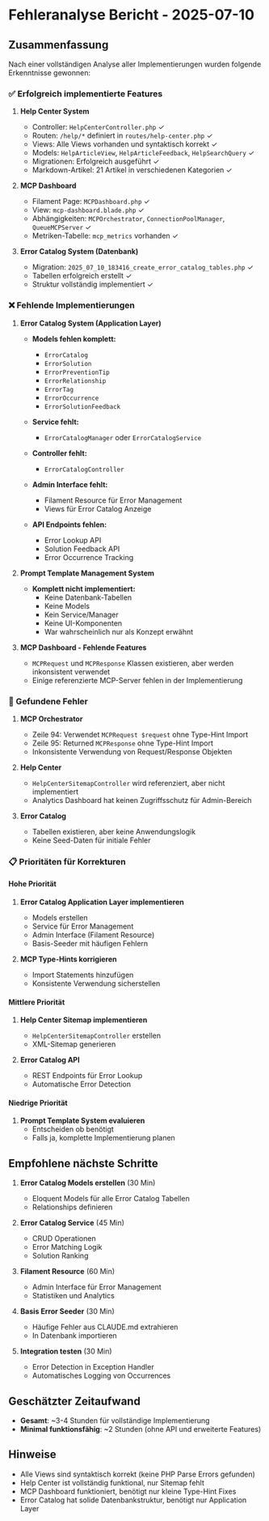 # Fehleranalyse Bericht - 2025-07-10

## Zusammenfassung

Nach einer vollständigen Analyse aller Implementierungen wurden folgende Erkenntnisse gewonnen:

### ✅ Erfolgreich implementierte Features

1. **Help Center System**
   - Controller: `HelpCenterController.php` ✓
   - Routen: `/help/*` definiert in `routes/help-center.php` ✓
   - Views: Alle Views vorhanden und syntaktisch korrekt ✓
   - Models: `HelpArticleView`, `HelpArticleFeedback`, `HelpSearchQuery` ✓
   - Migrationen: Erfolgreich ausgeführt ✓
   - Markdown-Artikel: 21 Artikel in verschiedenen Kategorien ✓

2. **MCP Dashboard**
   - Filament Page: `MCPDashboard.php` ✓
   - View: `mcp-dashboard.blade.php` ✓
   - Abhängigkeiten: `MCPOrchestrator`, `ConnectionPoolManager`, `QueueMCPServer` ✓
   - Metriken-Tabelle: `mcp_metrics` vorhanden ✓

3. **Error Catalog System (Datenbank)**
   - Migration: `2025_07_10_183416_create_error_catalog_tables.php` ✓
   - Tabellen erfolgreich erstellt ✓
   - Struktur vollständig implementiert ✓

### ❌ Fehlende Implementierungen

1. **Error Catalog System (Application Layer)**
   - **Models fehlen komplett:**
     - `ErrorCatalog`
     - `ErrorSolution`
     - `ErrorPreventionTip`
     - `ErrorRelationship`
     - `ErrorTag`
     - `ErrorOccurrence`
     - `ErrorSolutionFeedback`
   
   - **Service fehlt:**
     - `ErrorCatalogManager` oder `ErrorCatalogService`
   
   - **Controller fehlt:**
     - `ErrorCatalogController`
   
   - **Admin Interface fehlt:**
     - Filament Resource für Error Management
     - Views für Error Catalog Anzeige
   
   - **API Endpoints fehlen:**
     - Error Lookup API
     - Solution Feedback API
     - Error Occurrence Tracking

2. **Prompt Template Management System**
   - **Komplett nicht implementiert:**
     - Keine Datenbank-Tabellen
     - Keine Models
     - Kein Service/Manager
     - Keine UI-Komponenten
     - War wahrscheinlich nur als Konzept erwähnt

3. **MCP Dashboard - Fehlende Features**
   - `MCPRequest` und `MCPResponse` Klassen existieren, aber werden inkonsistent verwendet
   - Einige referenzierte MCP-Server fehlen in der Implementierung

### 🐛 Gefundene Fehler

1. **MCP Orchestrator**
   - Zeile 94: Verwendet `MCPRequest $request` ohne Type-Hint Import
   - Zeile 95: Returned `MCPResponse` ohne Type-Hint Import
   - Inkonsistente Verwendung von Request/Response Objekten

2. **Help Center**
   - `HelpCenterSitemapController` wird referenziert, aber nicht implementiert
   - Analytics Dashboard hat keinen Zugriffsschutz für Admin-Bereich

3. **Error Catalog**
   - Tabellen existieren, aber keine Anwendungslogik
   - Keine Seed-Daten für initiale Fehler

### 📋 Prioritäten für Korrekturen

#### Hohe Priorität
1. **Error Catalog Application Layer implementieren**
   - Models erstellen
   - Service für Error Management
   - Admin Interface (Filament Resource)
   - Basis-Seeder mit häufigen Fehlern

2. **MCP Type-Hints korrigieren**
   - Import Statements hinzufügen
   - Konsistente Verwendung sicherstellen

#### Mittlere Priorität
1. **Help Center Sitemap implementieren**
   - `HelpCenterSitemapController` erstellen
   - XML-Sitemap generieren

2. **Error Catalog API**
   - REST Endpoints für Error Lookup
   - Automatische Error Detection

#### Niedrige Priorität
1. **Prompt Template System evaluieren**
   - Entscheiden ob benötigt
   - Falls ja, komplette Implementierung planen

## Empfohlene nächste Schritte

1. **Error Catalog Models erstellen** (30 Min)
   - Eloquent Models für alle Error Catalog Tabellen
   - Relationships definieren

2. **Error Catalog Service** (45 Min)
   - CRUD Operationen
   - Error Matching Logik
   - Solution Ranking

3. **Filament Resource** (60 Min)
   - Admin Interface für Error Management
   - Statistiken und Analytics

4. **Basis Error Seeder** (30 Min)
   - Häufige Fehler aus CLAUDE.md extrahieren
   - In Datenbank importieren

5. **Integration testen** (30 Min)
   - Error Detection in Exception Handler
   - Automatisches Logging von Occurrences

## Geschätzter Zeitaufwand

- **Gesamt**: ~3-4 Stunden für vollständige Implementierung
- **Minimal funktionsfähig**: ~2 Stunden (ohne API und erweiterte Features)

## Hinweise

- Alle Views sind syntaktisch korrekt (keine PHP Parse Errors gefunden)
- Help Center ist vollständig funktional, nur Sitemap fehlt
- MCP Dashboard funktioniert, benötigt nur kleine Type-Hint Fixes
- Error Catalog hat solide Datenbankstruktur, benötigt nur Application Layer